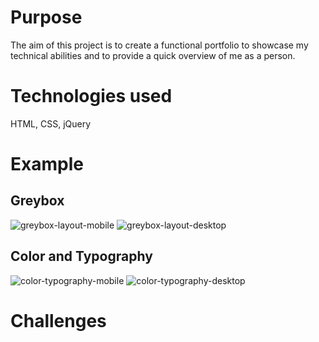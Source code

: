 # Purpose

The aim of this project is to create a functional portfolio to showcase my technical abilities and to provide a quick overview of me as a person.

# Technologies used

HTML, CSS, jQuery

# Example

## Greybox

![greybox-layout-mobile](https://user-images.githubusercontent.com/9054819/75476800-23912200-5993-11ea-990a-afa9870fa1ca.PNG)
![greybox-layout-desktop](https://user-images.githubusercontent.com/9054819/75451811-10695c80-5969-11ea-8fb8-0d10cd240b2c.PNG)

## Color and Typography

![color-typography-mobile](https://user-images.githubusercontent.com/9054819/75481592-3576c300-599b-11ea-9d08-89a2ece47db4.PNG)
![color-typography-desktop](https://user-images.githubusercontent.com/9054819/75481590-34de2c80-599b-11ea-8192-fd9730e1b596.PNG)

# Challenges
